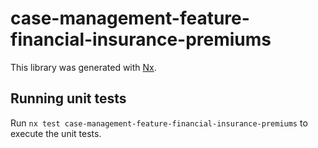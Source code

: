 # case-management-feature-financial-insurance-premiums

This library was generated with [Nx](https://nx.dev).

## Running unit tests

Run `nx test case-management-feature-financial-insurance-premiums` to execute the unit tests.

